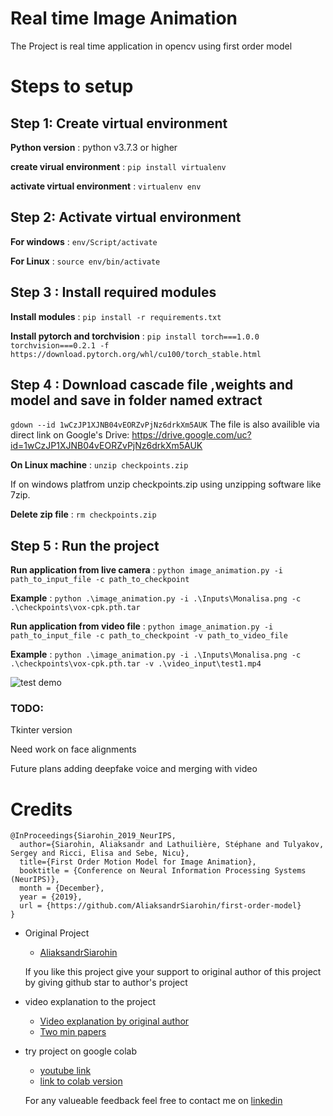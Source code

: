 # Real time Image Animation
The Project is real time application in opencv using first order model

# Steps to setup

## Step 1: Create virtual environment

**Python version** : python v3.7.3 or higher

**create virual environment** : ```pip install virtualenv```

**activate virtual environment** : ```virtualenv env```

## Step 2: Activate virtual environment

**For windows** : ```env/Script/activate```

**For Linux** : ```source env/bin/activate```

## Step 3 : Install required modules

**Install modules** : ``` pip install -r requirements.txt ```

**Install pytorch and torchvision** : ```pip install torch===1.0.0 torchvision===0.2.1 -f https://download.pytorch.org/whl/cu100/torch_stable.html ```

## Step 4 : Download cascade file ,weights and model and save in folder named extract

```gdown --id 1wCzJP1XJNB04vEORZvPjNz6drkXm5AUK```
The file is also availible via direct link on Google's Drive:
https://drive.google.com/uc?id=1wCzJP1XJNB04vEORZvPjNz6drkXm5AUK

**On Linux machine** : ```unzip checkpoints.zip```

If on windows platfrom unzip checkpoints.zip using unzipping software like 7zip.

**Delete zip file** : ```rm checkpoints.zip```

## Step 5 : Run the project

**Run application from live camera** : ```python image_animation.py -i path_to_input_file -c path_to_checkpoint```

**Example** : ```python .\image_animation.py -i .\Inputs\Monalisa.png -c .\checkpoints\vox-cpk.pth.tar```

**Run application from video file** : ```python image_animation.py -i path_to_input_file -c path_to_checkpoint -v path_to_video_file```

**Example** : ```python .\image_animation.py -i .\Inputs\Monalisa.png -c .\checkpoints\vox-cpk.pth.tar -v .\video_input\test1.mp4 ```

![test demo](animate.gif)

### TODO:
Tkinter version

Need work on face alignments

Future plans adding deepfake voice and merging with video

Credits
=======
```
@InProceedings{Siarohin_2019_NeurIPS,
  author={Siarohin, Aliaksandr and Lathuilière, Stéphane and Tulyakov, Sergey and Ricci, Elisa and Sebe, Nicu},
  title={First Order Motion Model for Image Animation},
  booktitle = {Conference on Neural Information Processing Systems (NeurIPS)},
  month = {December},
  year = {2019},
  url = {https://github.com/AliaksandrSiarohin/first-order-model}
}
```
- Original Project
    * [AliaksandrSiarohin](https://github.com/AliaksandrSiarohin/first-order-model)

    If you like this project give your support to original author of this project by giving github star to author's project

- video explanation to the project <br/>
    * [Video explanation by original author](https://www.youtube.com/watch?v=u-0cQ-grXBQ)
    * [Two min papers](https://www.youtube.com/watch?v=mUfJOQKdtAk)    

- try project on google colab
    * [youtube link](https://www.youtube.com/watch?v=RsOJJd1q6Bg&feature=youtu.be)
    * [link to colab version](https://colab.research.google.com/github/AliaksandrSiarohin/first-order-model/blob/master/demo.ipynb)

    For any valueable feedback feel free to contact me on [linkedin](https://www.linkedin.com/in/anand-pawara-8045/)

